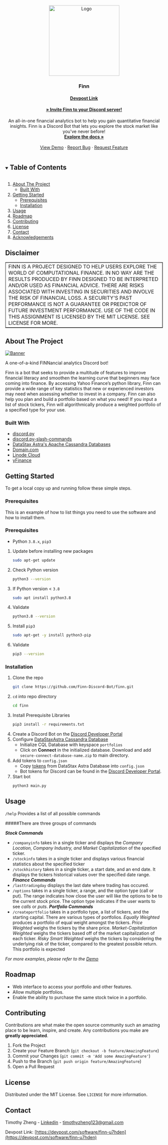 <!-- PROJECT LOGO -->
<br />
<p align="center">
  <a href="https://github.com/Finn-Discord-Bot/finn">
    <img src="images/finn.png" alt="Logo" width="225" height="225">
  </a>

  <h3 align="center">Finn</h3>
  <h4 align="center"><a href="https://devpost.com/software/finn-u7hden" target="_blank">Devpost Link</a></h4>
  <h4 align="center"><a href="https://invitefinn.tech" target="_blank">» Invite Finn to your Discord server!</a></h4>
  
  <p align="center">
    An all-in-one financial analytics bot to help you gain quantitative financial insights. Finn is a Discord Bot that lets you explore the stock market like you've never before!
    <br />
    <a href="https://github.com/Finn-Discord-Bot/finn#table-of-contents"><strong>Explore the docs »</strong></a>
    <br />
    <br />
    <a href="" target="_blank">View Demo</a>
    ·
    <a href="https://github.com/Finn-Discord-Bot/finn/issues">Report Bug</a>
    ·
    <a href="https://github.com/Finn-Discord-Bot/finn/issues">Request Feature</a>
  </p>
</p>

<!-- TABLE OF CONTENTS -->
<details open="open">
  <summary><h2 style="display: inline-block">Table of Contents</h2></summary>
  <ol>
    <li>
      <a href="#about-the-project">About The Project</a>
      <ul>
        <li><a href="#built-with">Built With</a></li>
      </ul>
    </li>
    <li>
      <a href="#getting-started">Getting Started</a>
      <ul>
        <li><a href="#prerequisites">Prerequisites</a></li>
        <li><a href="#installation">Installation</a></li>
      </ul>
    </li>
    <li><a href="#usage">Usage</a></li>
    <li><a href="#roadmap">Roadmap</a></li>
    <li><a href="#contributing">Contributing</a></li>
    <li><a href="#license">License</a></li>
    <li><a href="#contact">Contact</a></li>
    <li><a href="#acknowledgements">Acknowledgements</a></li>
  </ol>
</details>

<!-- DISCLAIMER -->
## Disclaimer
<table border=1 cellpadding=10><tr><td>
FINN IS A PROJECT DESIGNED TO HELP USERS EXPLORE THE WORLD OF COMPUTATIONAL FINANCE. IN NO WAY ARE THE RESULTS PRODUCED BY FINN DESIGNED TO BE INTERPRETED AND/OR USED AS FINANCIAL ADVICE. THERE ARE RISKS ASSOCIATED WITH INVESTING IN SECURITIES AND INVOLVE THE RISK OF FINANCIAL LOSS. A SECURITY'S PAST PERFORMANCE IS NOT A GUARANTEE OR PREDICTOR OF FUTURE INVESTMENT PERFORMANCE. USE OF THE CODE IN THIS ASSIGNMENT IS LICENSED BY THE MIT LICENSE. SEE LICENSE FOR MORE.
</td></tr></table>

<!-- ABOUT THE PROJECT -->
## About The Project

[![Banner](images/F_I_N_N_1.png)](https://invitefinn.tech/)

A one-of-a-kind FINNancial analytics Discord bot!

Finn is a bot that seeks to provide a multitude of features to improve financial literacy and smoothen the learning curve that beginners may face coming into finance. By accessing Yahoo Finance’s python library, Finn can provide a wide range of key statistics that new or experienced investors may need when assessing whether to invest in a company. Finn can also help you plan and build a portfolio based on what you need! If you input a list of stock tickers, Finn will algorithmically produce a weighted portfolio of a specified type for your use. 


### Built With

* [discord.py](https://discordpy.readthedocs.io/en/stable/)
* [discord.py-slash-commands](https://discord-py-slash-command.readthedocs.io/en/latest/)
* [DataStax Astra's Apache Cassandra Databases](https://www.datastax.com/products/datastax-astra)
* [Domain.com](https://www.domain.com/)
* [Linode Cloud](https://www.linode.com/)
* [yFinance](https://github.com/ranaroussi/yfinance)


<!-- GETTING STARTED -->
## Getting Started

To get a local copy up and running follow these simple steps.

### Prerequisites

This is an example of how to list things you need to use the software and how to install them.
### Prerequisites

* Python `3.8.x`, `pip3`

1. Update before installing new packages

   ```sh
   sudo apt-get update
   ```
2. Check Python version

   ```sh
   python3 --version
   ```
3. If Python version < `3.8`

   ```sh
   sudo apt install python3.8
   ```
4. Validate

   ```sh
   python3.8 --version
   ```
5. Install `pip3`

   ```sh
   sudo apt-get -y install python3-pip
   ```
6. Validate

   ```sh
   pip3 --version
   ```

### Installation

1. Clone the repo
   ```sh
   git clone https://github.com/Finn-Discord-Bot/finn.git
   ```
2. `cd` into repo directory
   ```sh
   cd finn
   ```
3. Install Prerequisite Libraries
   ```sh
   pip3 install -r requirements.txt
   ```
4. Create a Discord Bot on the [Discord Developer Portal](https://discord.com/developers/applications)
5. Configure [DataStaxAstra Cassandra Database](https://astra.datastax.com/)
    * Initialize CQL Database with keyspace `portfolios`
    * Click on **Connect** in the initialized database. Download and add `secure-connect-database-name.zip` to main directory.
6. Add tokens to `config.json`
    * Copy [tokens](https://astra.datastax.com/settings/tokens) from DataStax Astra Database into `config.json`
    * Bot tokens for Discord can be found in the [Discord Developer Portal](https://discord.com/developers/docs/intro). 
7. Start bot
    ```sh
    python3 main.py
    ```

<!-- USAGE EXAMPLES -->
## Usage

`/help` Provides a list of all possible commands

#####There are three groups of commands

***Stock Commands***
* `/companyinfo` takes in a single ticker and displays the _Company Location, Company Industry, and Market Capitalization_ of the specified ticker.
* `/stockinfo` takes in a single ticker and displays various financial statistics about the specified ticker
* `/stockhistory` takes in a single ticker, a start date, and an end date. It displays the tickers historical values over the specified date range.
***Finance Commands***
* `/lasttradingday` displays the last date where trading has occured.
* `/options` takes in a single ticker, a range, and the option type (call or put). The range indicates how close the user will like the options to be to the current stock price. The option type indicates if the user wants to see _calls_ or _puts_.
***Portfolio Commands***
* `/createportfolio` takes in a portfolio type, a list of tickers, and the starting capital. There are various types of portfolios. _Equally Weighted_ produces a portfolio of equal weight amongst the tickers. _Price Weighted_ weighs the tickers by the share price. _Market-Capitalization Weighted_ weighs the tickers based off of the market capitalization of each ticker. _Risky Smart Weighted_ weighs the tickers by considering the underlying risk of the ticker, compared to the greatest possible return. This portfolio is expected

_For more examples, please refer to the [Demo]()_



<!-- ROADMAP -->
## Roadmap

* Web interface to access your portfolio and other features.
* Allow multiple portfolios.
* Enable the ability to purchase the same stock twice in a portfolio.


<!-- CONTRIBUTING -->
## Contributing

Contributions are what make the open source community such an amazing place to be learn, inspire, and create. Any contributions you make are **greatly appreciated**.

1. Fork the Project
2. Create your Feature Branch (`git checkout -b feature/AmazingFeature`)
3. Commit your Changes (`git commit -m 'Add some AmazingFeature'`)
4. Push to the Branch (`git push origin feature/AmazingFeature`)
5. Open a Pull Request



<!-- LICENSE -->
## License

Distributed under the MIT License. See `LICENSE` for more information.



<!-- CONTACT -->
## Contact

Timothy Zheng - [Linkedin](https://www.linkedin.com/in/timothy-zheng21/) - timothyzheng123@gmail.com


Devpost Link: [https://devpost.com/software/finn-u7hden](https://devpost.com/software/finn-u7hden)
